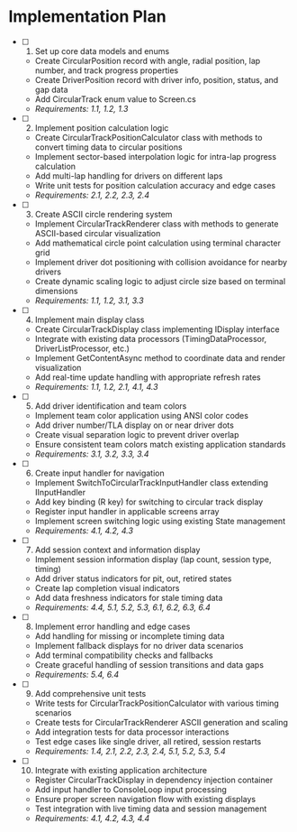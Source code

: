 # Implementation Plan

- [ ] 1. Set up core data models and enums
  - Create CircularPosition record with angle, radial position, lap number, and track progress properties
  - Create DriverPosition record with driver info, position, status, and gap data
  - Add CircularTrack enum value to Screen.cs
  - _Requirements: 1.1, 1.2, 1.3_

- [ ] 2. Implement position calculation logic
  - Create CircularTrackPositionCalculator class with methods to convert timing data to circular positions
  - Implement sector-based interpolation logic for intra-lap progress calculation
  - Add multi-lap handling for drivers on different laps
  - Write unit tests for position calculation accuracy and edge cases
  - _Requirements: 2.1, 2.2, 2.3, 2.4_

- [ ] 3. Create ASCII circle rendering system
  - Implement CircularTrackRenderer class with methods to generate ASCII-based circular visualization
  - Add mathematical circle point calculation using terminal character grid
  - Implement driver dot positioning with collision avoidance for nearby drivers
  - Create dynamic scaling logic to adjust circle size based on terminal dimensions
  - _Requirements: 1.1, 1.2, 3.1, 3.3_

- [ ] 4. Implement main display class
  - Create CircularTrackDisplay class implementing IDisplay interface
  - Integrate with existing data processors (TimingDataProcessor, DriverListProcessor, etc.)
  - Implement GetContentAsync method to coordinate data and render visualization
  - Add real-time update handling with appropriate refresh rates
  - _Requirements: 1.1, 1.2, 2.1, 4.1, 4.3_

- [ ] 5. Add driver identification and team colors
  - Implement team color application using ANSI color codes
  - Add driver number/TLA display on or near driver dots
  - Create visual separation logic to prevent driver overlap
  - Ensure consistent team colors match existing application standards
  - _Requirements: 3.1, 3.2, 3.3, 3.4_

- [ ] 6. Create input handler for navigation
  - Implement SwitchToCircularTrackInputHandler class extending IInputHandler
  - Add key binding (R key) for switching to circular track display
  - Register input handler in applicable screens array
  - Implement screen switching logic using existing State management
  - _Requirements: 4.1, 4.2, 4.3_

- [ ] 7. Add session context and information display
  - Implement session information display (lap count, session type, timing)
  - Add driver status indicators for pit, out, retired states
  - Create lap completion visual indicators
  - Add data freshness indicators for stale timing data
  - _Requirements: 4.4, 5.1, 5.2, 5.3, 6.1, 6.2, 6.3, 6.4_

- [ ] 8. Implement error handling and edge cases
  - Add handling for missing or incomplete timing data
  - Implement fallback displays for no driver data scenarios
  - Add terminal compatibility checks and fallbacks
  - Create graceful handling of session transitions and data gaps
  - _Requirements: 5.4, 6.4_

- [ ] 9. Add comprehensive unit tests
  - Write tests for CircularTrackPositionCalculator with various timing scenarios
  - Create tests for CircularTrackRenderer ASCII generation and scaling
  - Add integration tests for data processor interactions
  - Test edge cases like single driver, all retired, session restarts
  - _Requirements: 1.4, 2.1, 2.2, 2.3, 2.4, 5.1, 5.2, 5.3, 5.4_

- [ ] 10. Integrate with existing application architecture
  - Register CircularTrackDisplay in dependency injection container
  - Add input handler to ConsoleLoop input processing
  - Ensure proper screen navigation flow with existing displays
  - Test integration with live timing data and session management
  - _Requirements: 4.1, 4.2, 4.3, 4.4_